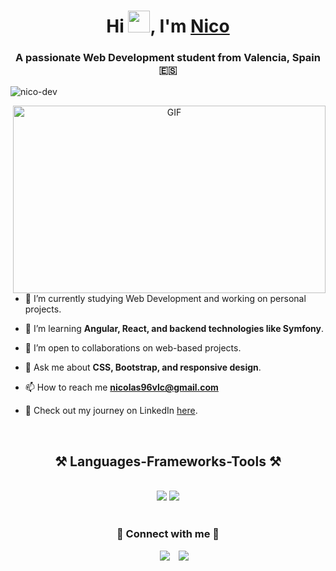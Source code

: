 <h1 align="center">Hi <img src="https://media.giphy.com/media/hvRJCLFzcasrR4ia7z/giphy.gif" width="35"</img>, I'm <a href="#" target="blank">Nico</a></h1>
<h3 align="center">A passionate Web Development student from Valencia, Spain 🇪🇸</h3>

<p align="left">
  <img src="https://komarev.com/ghpvc/?username=nico-dev&label=Profile%20views&color=0e75b6&style=flat" alt="nico-dev" />
</p>

<a target="_blank" align="center">
  <img align="right" top="500" height="300" width="500" alt="GIF" src="https://globaleducation.s3.ap-south-1.amazonaws.com/globaledu/gif/front-end-development.gif">
</a>

- 🔭 I’m currently studying Web Development and working on personal projects.  

- 🌱 I’m learning **Angular, React, and backend technologies like Symfony**.  

- 🤝 I’m open to collaborations on web-based projects.  

- 💬 Ask me about **CSS, Bootstrap, and responsive design**.  

- 📫 How to reach me **nicolas96vlc@gmail.com**  

- 📄 Check out my journey on LinkedIn <a href="https://www.linkedin.com/in/nicol%C3%A1s-castellanos-mena-9b8332205/" target="blank">here</a>.  

<br/>

<h2 align="center">⚒️ Languages-Frameworks-Tools ⚒️</h2>
<br/>
<div align="center">
    <img src="https://skillicons.dev/icons?i=angular,bootstrap,react,html,css,vscode,github,figma,git,docker,symfony" />
    <img src="https://skillicons.dev/icons?i=nodejs,javascript,typescript,java,mongodb,cs,java,nextjs,mysql,discord,postman,php" /><br>
</div>

<br/>

<h3 align="center">🌟 Connect with me 🤝</h3>

<p align="center">
  <div align="center" class="icons-social" style="margin-left: 10px;">
    <a style="margin-left: 10px;" target="_blank" href="https://www.linkedin.com/in/nicol%C3%A1s-castellanos-mena-9b8332205/">
      <img src="https://img.icons8.com/doodle/40/000000/linkedin--v2.png"></a>
    <a style="margin-left: 10px;" target="_blank" href="https://www.instagram.com/nicocm__/">
      <img src="https://img.icons8.com/doodle/40/000000/instagram-new--v2.png"></a>
  </div>
</p>
